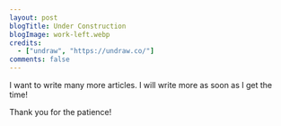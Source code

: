 ```yaml
---
layout: post
blogTitle: Under Construction
blogImage: work-left.webp
credits:
  - ["undraw", "https://undraw.co/"]
comments: false
---
```


I want to write many more articles. I will write more as soon as I get the time!

Thank you for the patience!
